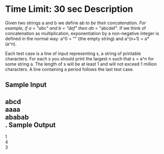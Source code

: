 Time Limit: 30 sec
Description
===========
Given two strings a and b we define a*b to be their concatenation. For example, if a = "abc" and b = "def" then a*b = "abcdef". If we think of concatenation as multiplication, exponentiation by a non-negative integer is defined in the normal way: a^0 = "" (the empty string) and a^(n+1) = a*(a^n).

Each test case is a line of input representing s, a string of printable characters. For each s you should print the largest n such that s = a^n for some string a. The length of s will be at least 1 and will not exceed 1 million characters. A line containing a period follows the last test case.

Sample Input
------------
abcd
<br>
aaaa
<br>
ababab
<br>
.
Sample Output
-------------
1
<br>
4
<br>
3

